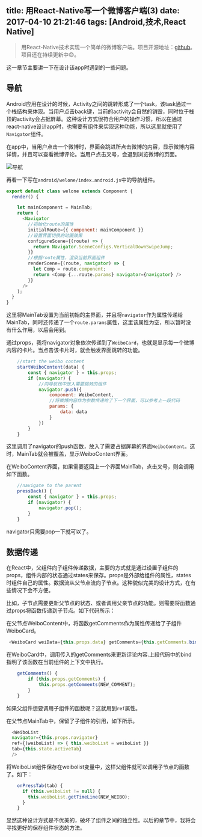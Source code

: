 title: 用React-Native写一个微博客户端(3)
date: 2017-04-10 21:21:46
tags: [Android,技术,React Native]
---

> 用React-Native技术实现一个简单的微博客户端。项目开源地址：[github](https://github.com/ITanCh/Welone)。项目还在持续更新中😊。 

这一章节主要讲一下在设计该app时遇到的一些问题。

## 导航

Android应用在设计的时候，Activity之间的跳转形成了一个task，该task通过一个栈结构来体现。当用户点击back键，当前的activity会自然的销毁，同时位于栈顶的activity会占据屏幕。这种设计方式很符合用户的操作习惯，所以在通过react-native设计app时，也需要有组件来实现这种功能，所以这里就使用了`Navigator`组件。

<!--more-->

在app中，当用户点击一个微博时，界面会跳进所点击微博的内容，显示微博内容详情，并且可以查看微博评论。当用户点击叉号，会退到浏览微博的页面。

![导航](http://7xky03.com1.z0.glb.clouddn.com/welone_nav.gif?imageView2/0/h/300)

再看一下写在`android/welone/index.android.js`中的导航组件。  
```js
export default class welone extends Component {
  render() {

    let mainComponent = MainTab;
    return (
      <Navigator
        //初始化route的属性
        initialRoute={{ component: mainComponent }}
        //设置界面切换的动画效果
        configureScene={(route) => {
          return Navigator.SceneConfigs.VerticalDownSwipeJump;
        }}
        //根据route属性，渲染当前界面组件
        renderScene={(route, navigator) => {
          let Comp = route.component;
          return <Comp {...route.params} navigator={navigator} />
        }}
      />
    );
  }
}
```   

这里将MainTab设置为当前初始的主界面，并且将`navigator`作为属性传递给MainTab，同时还传递了一个`route.params`属性，这里该属性为空，所以暂时没有什么作用，以后会用到。

通过props，我将navigator对象依次传递到了`WeiboCard`，也就是显示每一个微博内容的卡片。当点击该卡片时，就会触发界面跳转的功能。

```js
    //start the weibo content
    startWeiboContent(data) {
        const { navigator } = this.props;
        if (navigator) {
            //向导航栈中放入需要跳转的组件
            navigator.push({
                component: WeiboContent,
                //将微博内容作为参数传递给了下一个界面，可以参考上一段代码
                params: {
                    data: data
                }
            })
        }
    }
```

这里调用了navigator的push函数，放入了需要占据屏幕的界面`WeiboContent`。这时，MainTab就会被覆盖，显示WeiboContent界面。

在WeiboContent界面，如果需要返回上一个界面MainTab，点击叉号，则会调用如下函数。

```js
    //navigate to the parent
    pressBack() {
        const { navigator } = this.props;
        if (navigator) {
            navigator.pop();
        }
    }
```

navigator只需要pop一下就可以了。

## 数据传递

在React中，父组件向子组件传递数据，主要的方式就是通过设置子组件的props，组件内部的状态通过states来保存。props是外部给组件的属性，states时组件自己的属性。数据流从父节点流向子节点。这种貌似完美的设计方式，在有些情况下会不方便。

比如，子节点需要更新父节点的状态、或者调用父亲节点的功能。则需要将函数通过props将函数传递到子节点。如下代码所示：  

在父节点WeiboContent中，将函数getComments作为属性传递给了子组件WeiboCard。   
```js
 <WeiboCard weiData={this.props.data} getComments={this.getComments.bind(this)} />
```

在WeiboCard中，调用传入的getComments来更新评论内容.上段代码中的bind指明了该函数在当前组件的上下文中执行。

```js
    getComments() {
        if (this.props.getComments) {
            this.props.getComments(NEW_COMMENT);
        }
    }
```

如果父组件想要调用子组件的函数呢？这就用到`ref`属性。

在父节点MainTab中，保留了子组件的引用，如下所示。  
```js
  <WeiboList
  navigator={this.props.navigator}
  ref={(weiboList) => { this.weiboList = weiboList }}
  tab={this.state.activeTab}
  />
```  
将WeiboList组件保存在weibolist变量中，这样父组件就可以调用子节点的函数了。如下：  
```js
    onPressTab(tab) {
      if (this.weiboList != null) {
        this.weiboList.getTimeLine(NEW_WEIBO);
      }
    }
```

显然这种设计方式是不优美的，破坏了组件之间的独立性。以后的章节中，我将会寻找更好的保存组件状态的方法。
